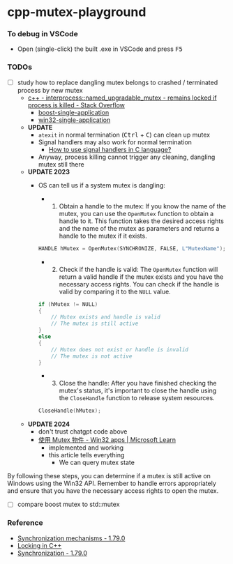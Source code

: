 cpp-mutex-playground
====================
### To debug in VSCode
- Open (single-click) the built .exe in VSCode and press <kbd>F5</kbd>

### TODOs
- [ ] study how to replace dangling mutex belongs to crashed / terminated process by new mutex
  - [c++ - interprocess::named_upgradable_mutex - remains locked if process is killed - Stack Overflow](https://stackoverflow.com/questions/8501888/interprocessnamed-upgradable-mutex-remains-locked-if-process-is-killed)
    - [boost-single-application](boost-single-application)
    - [win32-single-application](win32-single-application)
  - **UPDATE**
    - `atexit` in normal termination (<kbd>Ctrl</kbd> + <kbd>C</kbd>) can clean up mutex
    - Signal handlers may also work for normal termination
      - [How to use signal handlers in C language?](https://linuxhint.com/signal_handlers_c_programming_language/)
    - Anyway, process killing cannot trigger any cleaning, dangling mutex still there
  - **UPDATE 2023**
    - OS can tell us if a system mutex is dangling:
      - 1. Obtain a handle to the mutex: If you know the name of the mutex, you can use the `OpenMutex` function to obtain a handle to it. This function takes the desired access rights and the name of the mutex as parameters and returns a handle to the mutex if it exists.
      
      ```cpp
      HANDLE hMutex = OpenMutex(SYNCHRONIZE, FALSE, L"MutexName");
      ```
      
      - 2. Check if the handle is valid: The `OpenMutex` function will return a valid handle if the mutex exists and you have the necessary access rights. You can check if the handle is valid by comparing it to the `NULL` value.
      
      ```cpp
      if (hMutex != NULL)
      {
          // Mutex exists and handle is valid
          // The mutex is still active
      }
      else
      {
          // Mutex does not exist or handle is invalid
          // The mutex is not active
      }
      ```
      
      - 3. Close the handle: After you have finished checking the mutex's status, it's important to close the handle using the `CloseHandle` function to release system resources.
      
      ```cpp
      CloseHandle(hMutex);
      ```
  - **UPDATE 2024**
      - don't trust chatgpt code above
      - [使用 Mutex 物件 - Win32 apps | Microsoft Learn](https://learn.microsoft.com/zh-tw/windows/win32/sync/using-mutex-objects)
        - implemented and working
        - this article tells everything
          - We can query mutex state

By following these steps, you can determine if a mutex is still active on Windows using the Win32 API. Remember to handle errors appropriately and ensure that you have the necessary access rights to open the mutex.
- [ ] compare boost mutex to std::mutex

### Reference
- [Synchronization mechanisms - 1.79.0](https://www.boost.org/doc/libs/1_79_0/doc/html/interprocess/synchronization_mechanisms.html)
- [Locking in C++](http://web.archive.org/web/20140214123807/http://home.roadrunner.com/~hinnant/mutexes/locking.html#Introduction)
- [Synchronization - 1.79.0](https://www.boost.org/doc/libs/1_79_0/doc/html/thread/synchronization.html)
